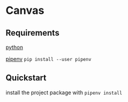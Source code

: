 # Canvas

## Requirements

[python](https://www.python.org/)

[pipenv](https://pipenv.readthedocs.io/en/latest/install) `pip install --user pipenv`

## Quickstart

install the project package with `pipenv install`
